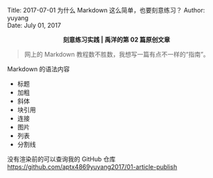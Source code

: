 Title:  2017-07-01  为什么 Markdown 这么简单，也要刻意练习？
Author: yuyang  
Date:   July 01, 2017  

<p align="center"><strong> 刻意练习实践 | 禹洋的第 02 篇原创文章</strong></p>

> 网上的 Markdown 教程数不胜数，我想写一篇有点不一样的“指南”。

Markdown 的语法内容
* 标题
* 加粗
* 斜体
* 块引用
* 连接
* 图片
* 列表
* 分割线
 
没有渲染前的可以查询我的 GitHub 仓库 <https://github.com/aptx4869yuyang2017/01-article-publish>